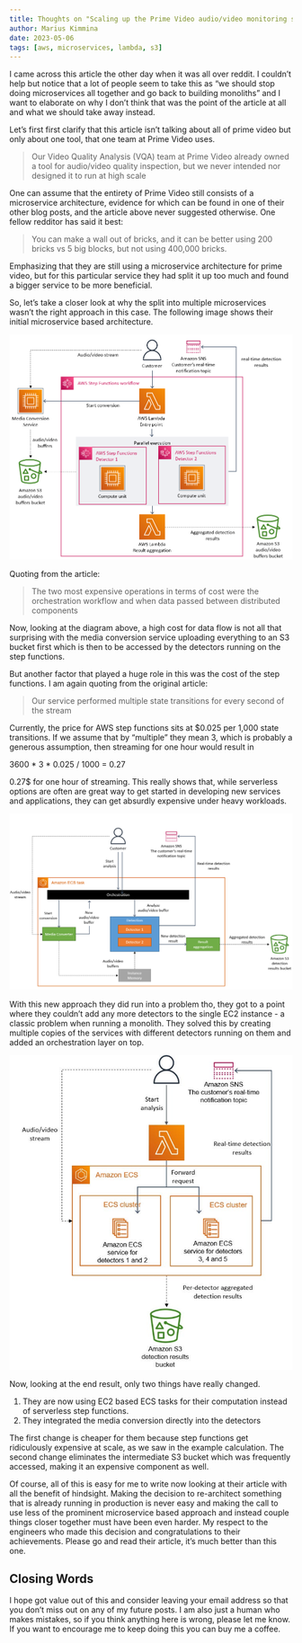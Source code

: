 ```yaml
---
title: Thoughts on "Scaling up the Prime Video audio/video monitoring service and reducing costs by 90%"
author: Marius Kimmina
date: 2023-05-06
tags: [aws, microservices, lambda, s3]
---
```


I came across this article the other day when it was all over reddit. 
I couldn’t help but notice that a lot of people seem to take this as 
“we should stop doing microservices all together and go back to building monoliths” 
and I want to elaborate on why I don’t think that was the point of the article at all and what we should take away instead.

Let’s first first clarify that this article isn’t talking about all of prime video but only about one tool, 
that one team at Prime Video uses.

> Our Video Quality Analysis (VQA) team at Prime Video already owned a tool for audio/video quality inspection, but we never intended nor designed it to run at high scale

One can assume that the entirety of Prime Video still consists of a microservice architecture, 
evidence for which can be found in one of their other blog posts, and the article above never suggested otherwise.
One fellow redditor has said it best:

> You can make a wall out of bricks, and it can be better using 200 bricks vs 5 big blocks, but not using 400,000 bricks.

Emphasizing that they are still using a microservice architecture for prime video, 
but for this particular service they had split it up too much and found a bigger service to be more beneficial.

So, let’s take a closer look at why the split into multiple microservices wasn’t the right approach in this case. 
The following image shows their initial microservice based architecture.

![image](./init-arch.png)

Quoting from the article:

> The two most expensive operations in terms of cost were the orchestration workflow and when data passed between distributed components

Now, looking at the diagram above, a high cost for data flow is not all that surprising 
with the media conversion service uploading everything to an S3 bucket first which is 
then to be accessed by the detectors running on the step functions.

But another factor that played a huge role in this was the cost of the step functions. 
I am again quoting from the original article:

> Our service performed multiple state transitions for every second of the stream

Currently, the price for AWS step functions sits at $0.025 per 1,000 state transitions. If we assume that by “multiple” they mean 3, 
which is probably a generous assumption, then streaming for one hour would result in

3600 * 3 * 0.025 / 1000 = 0.27

0.27$ for one hour of streaming. This really shows that, while serverless options are often are great 
way to get started in developing new services and applications, they can get absurdly expensive under heavy workloads.

![image](final-arch.png)

With this new approach they did run into a problem tho, they got to a point where they couldn’t add any more detectors 
to the single EC2 instance - a classic problem when running a monolith. They solved this by creating multiple copies 
of the services with different detectors running on them and added an orchestration layer on top.

![image](ec2-limits.jpg)

Now, looking at the end result, only two things have really changed.

1. They are now using EC2 based ECS tasks for their computation instead of serverless step functions.
2. They integrated the media conversion directly into the detectors

The first change is cheaper for them because step functions get ridiculously expensive at scale, as we saw in the example calculation.
The second change eliminates the intermediate S3 bucket which was frequently accessed, making it an expensive component as well.

Of course, all of this is easy for me to write now looking at their article with all the benefit of hindsight. Making the decision to re-architect something that is already running in production is never easy and making the call to use less of the prominent microservice based approach and instead couple things closer together must have been even harder. My respect to the engineers who made this decision and congratulations to their achievements. Please go and read their article, it’s much better than this one.

## Closing Words

I hope got value out of this and consider leaving your email address so that you don’t miss out on any of my future posts. I am also just a human who makes mistakes, so if you think anything here is wrong, please let me know.
If you want to encourage me to keep doing this you can buy me a coffee.
